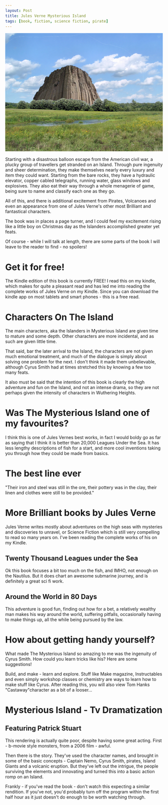 ```yaml
---
layout: Post
title: Jules Verne Mysterious Island
tags: [book, fiction, science fiction, pirate]
---
```

![](/galleries/2010-12-29-jules-vernes-mysterious-island/-mysterious-island.jpg)

Starting with a disastrous balloon escape from the American civil war, a plucky group of travellers get stranded on an Island. Through pure ingenuity and sheer determination, they make themselves nearly every luxury and item they could want. Starting from the bare rocks, they have a hydraulic elevator, copper cabled telegraphs, running water, glass windows and explosives. They also eat their way through a whole menagerie of game, being sure to name and classify each one as they go.

All of this, and there is additional excitement from Pirates, Volcanoes and even an appearance from one of Jules Verne's other most Brilliant and fantastical characters.

The book was in places a page turner, and I could feel my excitement rising like a little boy on Christmas day as the Islanders accomplished greater yet feats.

Of course - while I will talk at length, there are some parts of the book I will leave to the reader to find - no spoilers!

# Get it for free!

The Kindle edition of this book is currently FREE! I read this on my kindle, which makes for quite a pleasant read and has led me into reading the complete works of Jules Verne on my Kindle. Since you can download the kindle app on most tablets and smart phones - this is a free read.

# Characters On The Island

The main characters, aka the Islanders in Mysterious Island are given time to mature and some depth. Other characters are more incidental, and as such are given little time.

That said, bar the later arrival to the Island, the characters are not given much emotional treatment, and much of the dialogue is simply about solving one problem for the next. I don't think it made them unbelievable, although Cyrus Smith had at times stretched this by knowing a few too many feats.

It also must be said that the intention of this book is clearly the high adventure and fun on the Island, and not an intense drama, so they are not perhaps given the intensity of characters in Wuthering Heights.

# Was The Mysterious Island one of my favourites?

I think this is one of Jules Vernes best works, in fact I would boldy go as far as saying that I think it is better than 20,000 Leagues Under the Sea. It has less lengthy descriptions of fish for a start, and more cool inventions taking you through how they could be made from basics.

# The best line ever

"Their iron and steel was still in the ore, their pottery was in the clay, their linen and clothes were still to be provided."

# More Brilliant books by Jules Verne

Jules Verne writes mostly about adventures on the high seas with mysteries and discoveries to unravel, or Science Fiction which is still very compelling to read so many years on. I've been reading the complete works of his on my Kindle.

## Twenty Thousand Leagues under the Sea

Ok this book focuses a bit too much on the fish, and IMHO, not enough on the Nautilus. But it does chart an awesome submarine journey, and is definitely a great sci fi work.

## Around the World in 80 Days

This adventure is good fun, finding out how for a bet, a relatively wealthy man makes his way around the world, suffering pitfalls, occasionally having to make things up, all the while being pursued by the law.
 
# How about getting handy yourself?

What made The Mysterious Island so amazing to me was the ingenuity of Cyrus Smith. How could you learn tricks like his? Here are some suggestions!

Build, and make - learn and explore. Stuff like Make magazine, Instructables and even simply workshop classes or chemistry are ways to learn how to make stuff like Cyrus. After reading this, you will also view Tom Hanks "Castaway"character as a bit of a looser...

# Mysterious Island - Tv Dramatization

## Featuring Patrick Stuart

This rendering is actually quite poor, despite having some great acting. First - b-movie style monsters, from a 2006 film - awful.

Then there is the story. They've used the character names, and brought in some of the basic concepts - Captain Nemo, Cyrus Smith, pirates, Island Giants and a volcanic eruption. But they've left out the intrigue, the people surviving the elements and innovating and turned this into a basic action romp on an Island. 

Frankly - if you've read the book - don't watch this expecting a similar rendition. If you've not, you'd probably turn off the program within the first half hour as it just doesn't do enough to be worth watching through.

